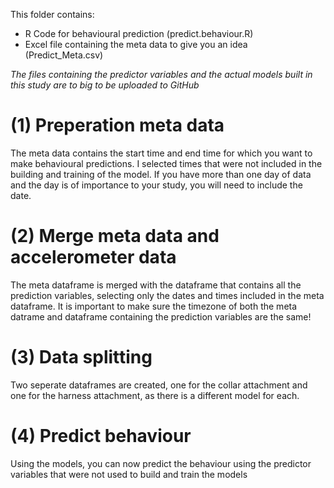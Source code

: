 This folder contains:
- R Code for behavioural prediction (predict.behaviour.R)
- Excel file containing the meta data to give you an idea (Predict_Meta.csv)

*The files containing the predictor variables and the actual models built in this study are to big to be uploaded to GitHub*

# (1) Preperation meta data
The meta data contains the start time and end time for which you want to make behavioural predictions. I selected times that were not included in the building and training of the model. If you have more than one day of data and the day is of importance to your study, you will need to include the date.
# (2) Merge meta data and accelerometer data
The meta dataframe is merged with the dataframe that contains all the prediction variables, selecting only the dates and times included in the meta dataframe.
It is important to make sure the timezone of both the meta datrame and dataframe containing the prediction variables are the same!
# (3) Data splitting
Two seperate dataframes are created, one for the collar attachment and one for the harness attachment, as there is a different model for each.
# (4) Predict behaviour
Using the models, you can now predict the behaviour using the predictor variables that were not used to build and train the models
